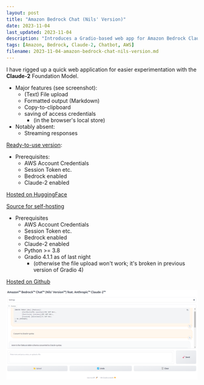 ```yaml
---
layout: post
title: "Amazon Bedrock Chat (Nils' Version)"
date: 2023-11-04
last_updated: 2023-11-04
description: "Introduces a Gradio-based web app for Amazon Bedrock Claude-2 chat with file upload, formatted output, credential storage, and HuggingFace hosting."
tags: [Amazon, Bedrock, Claude-2, Chatbot, AWS]
filename: 2023-11-04-amazon-bedrock-chat-nils-version.md
---
```


I have rigged up a quick web application for easier experimentation with the **Claude-2** Foundation Model.

- Major features (see screenshot):
  - (Text) File upload
  - Formatted output (Markdown)
  - Copy-to-clipboard
  - saving of access credentials
    - (in the browser's local store)
- Notably absent:
  - Streaming responses

[Ready-to-use version](https://huggingface.co/spaces/ndurner/amz_bedrock_chat):
- Prerequisites:
  - AWS Account Credentials
  - Session Token etc.
  - Bedrock enabled
  - Claude-2 enabled

[Hosted on HuggingFace](https://huggingface.co/spaces/ndurner/amz_bedrock_chat)

[Source for self-hosting](https://github.com/ndurner/amz_bedrock_chat)
- Prerequisites
  - AWS Account Credentials
  - Session Token etc.
  - Bedrock enabled
  - Claude-2 enabled
  - Python >= 3.8
  - Gradio 4.1.1 as of last night
    - (otherwise the file upload won't work; it's broken in previous version of Gradio 4)

[Hosted on Github](https://github.com/ndurner/amz_bedrock_chat)


![Screenshot 2023-11-04 134057.png](assets/img/amz_chat.png)